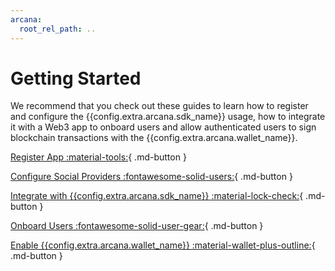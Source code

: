 ```yaml
---
arcana:
  root_rel_path: ..
---
```


# Getting Started

We recommend that you check out these guides to learn how to register and configure the {{config.extra.arcana.sdk_name}} usage, how to integrate it with a Web3 app to onboard users and allow authenticated users to sign blockchain transactions with the {{config.extra.arcana.wallet_name}}.

[Register App :material-tools:](./config_dapp.md){ .md-button }

[Configure Social Providers :fontawesome-solid-users:](./config_social/index.md){ .md-button }

[Integrate with {{config.extra.arcana.sdk_name}} :material-lock-check:](./integrate_auth/index.md){ .md-button }

[Onboard Users :fontawesome-solid-user-gear:](./onboard_users/index.md){ .md-button }

[Enable {{config.extra.arcana.wallet_name}} :material-wallet-plus-outline:](./arcana_wallet/index.md){ .md-button }